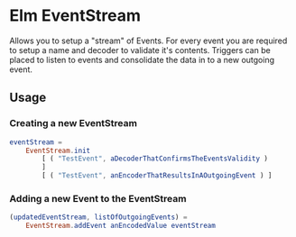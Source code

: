 # Elm EventStream

Allows you to setup a "stream" of Events.
For every event you are required to setup a name and decoder to validate it's contents.
Triggers can be placed to listen to events and consolidate the data in to a new outgoing event.

## Usage

### Creating a new EventStream

```elm
eventStream =
    EventStream.init
        [ ( "TestEvent", aDecoderThatConfirmsTheEventsValidity )
        ]
        [ ( "TestEvent", anEncoderThatResultsInAOutgoingEvent ) ]

```

### Adding a new Event to the EventStream

```elm
(updatedEventStream, listOfOutgoingEvents) =
    EventStream.addEvent anEncodedValue eventStream

```
